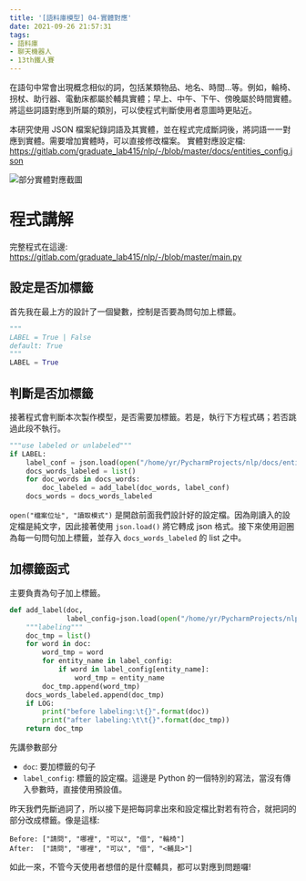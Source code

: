 ```yaml
---
title: '[語料庫模型] 04-實體對應'
date: 2021-09-26 21:57:31
tags:
- 語料庫
- 聊天機器人
- 13th鐵人賽
---
```


在語句中常會出現概念相似的詞，包括某類物品、地名、時間...等。例如，輪椅、拐杖、助行器、電動床都屬於輔具實體；早上、中午、下午、傍晚屬於時間實體。將這些詞語對應到所屬的類別，可以使程式判斷使用者意圖時更貼近。
<!-- more -->

本研究使用 JSON 檔案紀錄詞語及其實體，並在程式完成斷詞後，將詞語一一對應到實體。需要增加實體時，可以直接修改檔案。
實體對應設定檔: https://gitlab.com/graduate_lab415/nlp/-/blob/master/docs/entities_config.json

![部分實體對應截圖](部分實體對應截圖.png)

# 程式講解
完整程式在這邊: https://gitlab.com/graduate_lab415/nlp/-/blob/master/main.py

## 設定是否加標籤
首先我在最上方的設計了一個變數，控制是否要為問句加上標籤。
```python
"""
LABEL = True | False
default: True
"""
LABEL = True
```

## 判斷是否加標籤
接著程式會判斷本次製作模型，是否需要加標籤。若是，執行下方程式碼；若否跳過此段不執行。
```python
"""use labeled or unlabeled"""
if LABEL:
    label_conf = json.load(open("/home/yr/PycharmProjects/nlp/docs/entities_config.json", "r"))
    docs_words_labeled = list()
    for doc_words in docs_words:
        doc_labeled = add_label(doc_words, label_conf)
    docs_words = docs_words_labeled
```
`open("檔案位址", "讀取模式")` 是開啟前面我們設計好的設定檔。因為剛讀入的設定檔是純文字，因此接著使用 `json.load()` 將它轉成 json 格式。接下來使用迴圈為每一句問句加上標籤，並存入 `docs_words_labeled` 的 list 之中。

## 加標籤函式
主要負責為句子加上標籤。
```python
def add_label(doc,
              label_config=json.load(open("/home/yr/PycharmProjects/nlp/docs/entities_config.json", "r"))):
    """labeling"""
    doc_tmp = list()
    for word in doc:
        word_tmp = word
        for entity_name in label_config:
            if word in label_config[entity_name]:
                word_tmp = entity_name
        doc_tmp.append(word_tmp)
    docs_words_labeled.append(doc_tmp)
    if LOG:
        print("before labeling:\t{}".format(doc))
        print("after labeling:\t\t{}".format(doc_tmp))
    return doc_tmp
```
先講參數部分
- `doc`: 要加標籤的句子
- `label_config`: 標籤的設定檔。這邊是 Python 的一個特別的寫法，當沒有傳入參數時，直接使用預設值。

昨天我們先斷過詞了，所以接下是把每詞拿出來和設定檔比對若有符合，就把詞的部分改成標籤。像是這樣:

```
Before: ["請問", "哪裡", "可以", "借", "輪椅"]
After:  ["請問", "哪裡", "可以", "借", "<輔具>"]
```
如此一來，不管今天使用者想借的是什麼輔具，都可以對應到問題囉!
